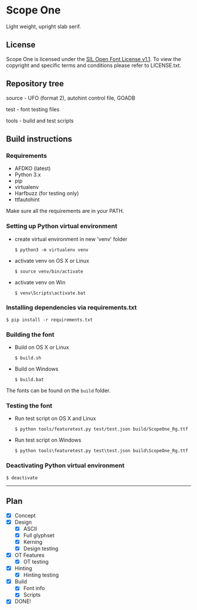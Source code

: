 # Scope One

Light weight, upright slab serif.

## License

Scope One is licensed under the [SIL Open Font License v1.1](http://scripts.sil.org/OFL).
To view the copyright and specific terms and conditions please refer to LICENSE.txt.

## Repository tree

source - UFO (format 2), autohint control file, GOADB

test - font testing files

tools - build and test scripts

## Build instructions

### Requirements

- AFDKO (latest)
- Python 3.x
- pip
- virtualenv
- Harfbuzz (for testing only)
- ttfautohint

Make sure all the requirements are in your PATH.

### Setting up Python virtual environment

- create virtual environment in new 'venv' folder

  `$ python3 -m virtualenv venv`

- activate venv on OS X or Linux

  `$ source venv/bin/activate`

- activate venv on Win

  `$ venv\Scripts\activate.bat`

### Installing dependencies via requirements.txt

`$ pip install -r requirements.txt`

### Building the font

- Build on OS X or Linux

  `$ build.sh`

- Build on Windows

  `$ build.bat`

The fonts can be found on the `build` folder.

### Testing the font

- Run test script on OS X and Linux

  `$ python tools/featuretest.py test/test.json build/ScopeOne_Rg.ttf`

- Run test script on Windows

  `$ python tools\featuretest.py test\test.json build\ScopeOne_Rg.ttf`

### Deactivating Python virtual environment

`$ deactivate`

* * *

## Plan

- [x] Concept
- [x] Design
  - [x] ASCII
  - [x] Full glyphset
  - [x] Kerning
  - [x] Design testing
- [x] OT Features
  - [x] OT testing
- [x] Hinting
  - [x] Hinting testing
- [x] Build
  - [x] Font info
  - [x] Scripts
- [x] DONE!
